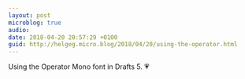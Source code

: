 ```yaml
---
layout: post
microblog: true
audio: 
date: 2018-04-20 20:57:29 +0100
guid: http://helgeg.micro.blog/2018/04/20/using-the-operator.html
---
```

Using the Operator Mono font in Drafts 5. 💗
